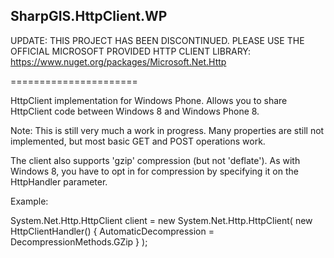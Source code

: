 SharpGIS.HttpClient.WP
----------------------------------------------------------------------------


UPDATE: THIS PROJECT HAS BEEN DISCONTINUED. PLEASE USE THE OFFICIAL MICROSOFT PROVIDED HTTP CLIENT LIBRARY: https://www.nuget.org/packages/Microsoft.Net.Http

======================


HttpClient implementation for Windows Phone.
Allows you to share HttpClient code between Windows 8 and Windows Phone 8.


Note: This is still very much a work in progress. Many properties are still not implemented, 
but most basic GET and POST operations work.


The client also supports 'gzip' compression (but not 'deflate').
As with Windows 8, you have to opt in for compression by specifying it on the HttpHandler parameter.

Example:


System.Net.Http.HttpClient client = new System.Net.Http.HttpClient(
        new HttpClientHandler() { AutomaticDecompression = DecompressionMethods.GZip }
);

